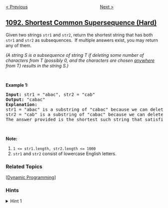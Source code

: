 <!--|This file generated by command(leetcode description); DO NOT EDIT.    |-->
<!--+----------------------------------------------------------------------+-->
<!--|@author    openset <openset.wang@gmail.com>                           |-->
<!--|@link      https://github.com/openset                                 |-->
<!--|@home      https://github.com/openset/leetcode                        |-->
<!--+----------------------------------------------------------------------+-->

[< Previous](https://github.com/openset/leetcode/tree/master/problems/shortest-path-in-binary-matrix "Shortest Path in Binary Matrix")
　　　　　　　　　　　　　　　　
[Next >](https://github.com/openset/leetcode/tree/master/problems/statistics-from-a-large-sample "Statistics from a Large Sample")

## [1092. Shortest Common Supersequence (Hard)](https://leetcode.com/problems/shortest-common-supersequence "最短公共超序列")

<p>Given two strings <code>str1</code> and <code>str2</code>,&nbsp;return the shortest string that has both <code>str1</code>&nbsp;and <code>str2</code>&nbsp;as subsequences.&nbsp;&nbsp;If multiple answers exist, you may return any of them.</p>

<p><em>(A string S is a subsequence of string T if deleting some number of characters from T (possibly 0, and the characters are chosen <u>anywhere</u> from T) results in the string S.)</em></p>

<p>&nbsp;</p>

<p><strong>Example 1:</strong></p>

<pre>
<strong>Input: </strong>str1 = <span id="example-input-1-1">&quot;abac&quot;</span>, str2 = <span id="example-input-1-2">&quot;cab&quot;</span>
<strong>Output: </strong><span id="example-output-1">&quot;cabac&quot;</span>
<strong>Explanation: </strong>
str1 = &quot;abac&quot; is a substring of &quot;cabac&quot; because we can delete the first &quot;c&quot;.
str2 = &quot;cab&quot; is a substring of &quot;cabac&quot; because we can delete the last &quot;ac&quot;.
The answer provided is the shortest such string that satisfies these properties.
</pre>

<p>&nbsp;</p>

<p><strong>Note:</strong></p>

<ol>
	<li><code>1 &lt;= str1.length, str2.length &lt;= 1000</code></li>
	<li><code>str1</code> and <code>str2</code> consist of lowercase English letters.</li>
</ol>

### Related Topics
  [[Dynamic Programming](https://github.com/openset/leetcode/tree/master/tag/dynamic-programming/README.md)]

### Hints
<details>
<summary>Hint 1</summary>
We can find the length of the longest common subsequence between str1[i:] and str2[j:] (for all (i, j)) by using dynamic programming.  We can use this information to recover the longest common supersequence.
</details>
